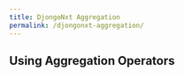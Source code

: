 ```yaml
---
title: DjongoNxt Aggregation
permalink: /djongonxt-aggregation/
---
```


## Using Aggregation Operators


<!--
## Django Admin MongoDB dashboard

<A pic?>

Djongo dashboard is a web interface integrated with Django Admin for controlling and monitoring the status of the MongoDB server

<What types can I monitor>
Raw SQL support
C binaries for improved performance
Issue analysis and resolution
Change stream cursor 

-->
